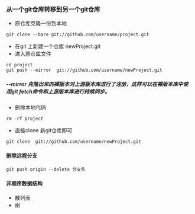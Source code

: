 ### 从一个git仓库转移到另一个git仓库

- 原仓库克隆一份到本地 
```
git clone --bare git://github.com/username/project.git
```
- 在git 上新建一个仓库 newProject.git
- 进入原仓库文件 
```
cd project
git push --mirror  git://github.com/username/newProject.git
```
##### --mirror 克隆出来的裸版本对上游版本库进行了注册，这样可以在裸版本库中使用git fetch命令和上游版本库进行持续同步。
- 删除本地代码
```
rm -rf project
```
-  直接clone 新git仓库即可
```
git clone  git://github.com/username/newProject.git
```
#### 删除远程分支
```
git push origin --delete 分支名
```

#### 非顺序数据结构 
- 散列表
- 树